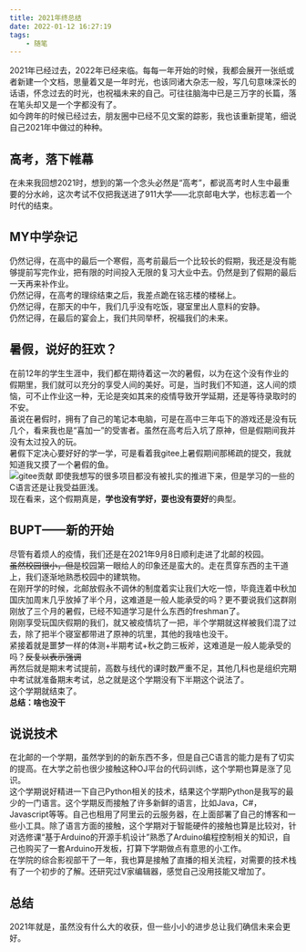 ```yaml
---
title: 2021年终总结
date: 2022-01-12 16:27:19
tags:
    - 随笔
---
```


2021年已经过去，2022年已经来临。每每一年开始的时候，我都会展开一张纸或者新建一个文档，思量着又是一年时光，也该同诸大杂志一般，写几句意味深长的话语，怀念过去的时光，也祝福未来的自己。可往往脑海中已是三万字的长篇，落在笔头却又是一个字都没有了。  
如今跨年的时候已经过去，朋友圈中已经不见文案的踪影，我也该重新提笔，细说自己2021年中做过的种种。  

<!--more-->
## 高考，落下帷幕
在未来我回想2021时，想到的第一个念头必然是“高考”，都说高考时人生中最重要的分水岭，这次考试不仅把我送进了911大学——北京邮电大学，也标志着一个时代的结束。  

## MY中学杂记
仍然记得，在高中的最后一个寒假，高考前最后一个比较长的假期，我还是没有能够提前写完作业，把有限的时间投入无限的复习大业中去。仍然是到了假期的最后一天再来补作业。  
仍然记得，在高考的理综结束之后，我差点跪在铭志楼的楼梯上。  
仍然记得，在那天的中午，我们几乎没有吃饭，寝室里出人意料的安静。  
仍然记得，在最后的宴会上，我们共同举杯，祝福我们的未来。  

## 暑假，说好的狂欢？
在前12年的学生生涯中，我们都在期待着这一次的暑假，以为在这个没有作业的假期里，我们就可以充分的享受人间的美好。可是，当时我们不知道，这人间的烦恼，可不止作业这一种，无论是突如其来的疫情导致开学延期，还是等待录取时的不安。  
虽说在暑假时，拥有了自己的笔记本电脑，可是在高中三年屯下的游戏还是没有玩几个，看来我也是“喜加一”的受害者。虽然在高考后入坑了原神，但是假期间我并没有太过投入的玩。  
暑假下定决心要好好的学一学，可是看着我gitee上暑假期间那稀疏的提交，我就知道我又摸了一个暑假的鱼。  
![gitee贡献](./2021-final/1.png)
即使我想写的很多项目都没有被扎实的推进下来，但是学习的一些的C语言还是让我受益匪浅。  
现在看来，这个假期真是，**学也没有学好，耍也没有耍好**的典型。   

## BUPT——新的开始
尽管有着烦人的疫情，我们还是在2021年9月8日顺利走进了北邮的校园。  
~~虽然校园很小，但是~~校园第一眼给人的印象还是蛮大的。走在贯穿东西的主干道上，我们逐渐地熟悉校园中的建筑物。  
在刚开学的时候，北邮放假永不调休的制度着实让我们大吃一惊，毕竟连着中秋加国庆加周末几乎放掉了半个月，这难道是一般人能承受的吗？更不要说我们这群刚刚放了三个月的暑假，已经不知道学习是什么东西的freshman了。  
刚刚享受玩国庆假期的我们，就又被疫情坑了一把，半个学期就这样被我们混了过去，除了把半个寝室都带进了原神的坑里，其他的我啥也没干。  
紧接着就是噩梦一样的体测+半期考试+秋之韵三板斧，这难道是一般人能承受的吗？~~反复以表示强调~~  
再然后就是期末考试提前，高数与线代的课时数严重不足，其他几科也是组织完期中考试就准备期末考试，总之就是这个学期没有下半期这个说法了。   
这个学期就结束了。   
**总结：啥也没干**   

## 说说技术
在北邮的一个学期，虽然学到的的新东西不多，但是自己C语言的能力是有了切实的提高。在大学之前也很少接触这种OJ平台的代码训练，这个学期也算是涨了见识。   
这个学期说好精进一下自己Python相关的技术，结果这个学期Python是我写的最少的一门语言。这个学期反而接触了许多新鲜的语言，比如Java，C#，Javascript等等。自己也租用了阿里云的云服务器，在上面部署了自己的博客和一些小工具。除了语言方面的接触，这个学期对于智能硬件的接触也算是比较对，针对选修课“基于Arduino的开源手机设计”熟悉了Arduino编程控制相关的知识，自己也购买了一套Arduino开发板，打算下学期做点有意思的小工作。   
在学院的综合影视部干了一年，我也算是接触了直播的相关流程，对需要的技术栈有了一个初步的了解。还研究过V家编辑器，感觉自己没用技能又增加了。  

## 总结
2021年就是，虽然没有什么大的收获，但一些小小的进步总让我们确信未来会更好。

